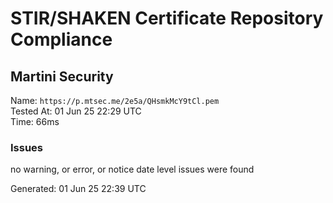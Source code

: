 # STIR/SHAKEN Certificate Repository Compliance

## Martini Security

Name: `https://p.mtsec.me/2e5a/QHsmkMcY9tCl.pem`\
Tested At: 01 Jun 25 22:29 UTC\
Time: 66ms

### Issues

no warning, or error, or notice date level issues were found

Generated: 01 Jun 25 22:39 UTC